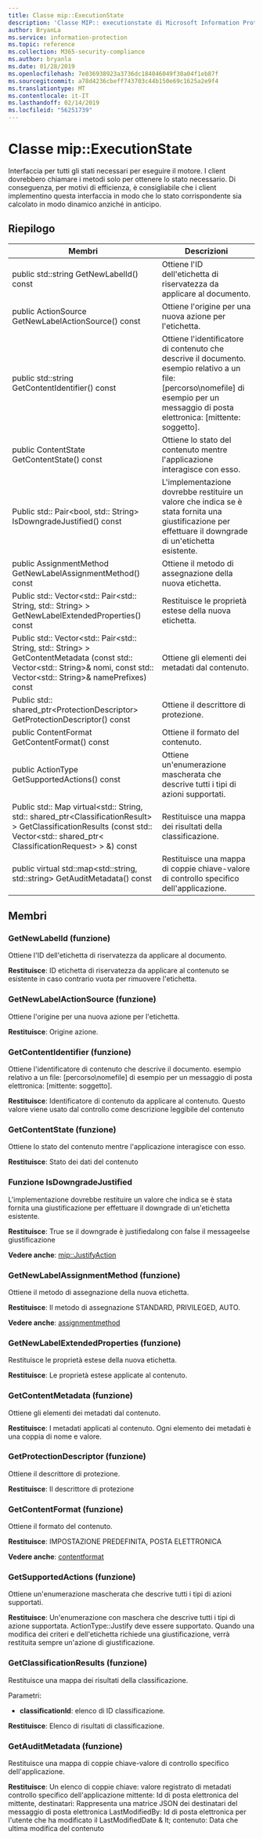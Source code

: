 ```yaml
---
title: Classe mip::ExecutionState
description: 'Classe MIP:: executionstate di Microsoft Information Protection (MIP) SDK vengono documentate.'
author: BryanLa
ms.service: information-protection
ms.topic: reference
ms.collection: M365-security-compliance
ms.author: bryanla
ms.date: 01/28/2019
ms.openlocfilehash: 7e036938923a3736dc184046049f30a04f1eb87f
ms.sourcegitcommit: a78d4236cbeff743703c44b150e69c1625a2e9f4
ms.translationtype: MT
ms.contentlocale: it-IT
ms.lasthandoff: 02/14/2019
ms.locfileid: "56251739"
---
```

# <a name="class-mipexecutionstate"></a>Classe mip::ExecutionState 
Interfaccia per tutti gli stati necessari per eseguire il motore.
I client dovrebbero chiamare i metodi solo per ottenere lo stato necessario. Di conseguenza, per motivi di efficienza, è consigliabile che i client implementino questa interfaccia in modo che lo stato corrispondente sia calcolato in modo dinamico anziché in anticipo.
  
## <a name="summary"></a>Riepilogo
 Membri                        | Descrizioni                                
--------------------------------|---------------------------------------------
public std::string GetNewLabelId() const  |  Ottiene l'ID dell'etichetta di riservatezza da applicare al documento.
public ActionSource GetNewLabelActionSource() const  |  Ottiene l'origine per una nuova azione per l'etichetta.
public std::string GetContentIdentifier() const  |  Ottiene l'identificatore di contenuto che descrive il documento. esempio relativo a un file: [percorso\nomefile] di esempio per un messaggio di posta elettronica: [mittente: soggetto].
public ContentState GetContentState() const  |  Ottiene lo stato del contenuto mentre l'applicazione interagisce con esso.
Public std:: Pair\<bool, std:: String\> IsDowngradeJustified() const  |  L'implementazione dovrebbe restituire un valore che indica se è stata fornita una giustificazione per effettuare il downgrade di un'etichetta esistente.
public AssignmentMethod GetNewLabelAssignmentMethod() const  |  Ottiene il metodo di assegnazione della nuova etichetta.
Public std:: Vector\<std:: Pair\<std:: String, std:: String\> \> GetNewLabelExtendedProperties() const  |  Restituisce le proprietà estese della nuova etichetta.
Public std:: Vector\<std:: Pair\<std:: String, std:: String\> \> GetContentMetadata (const std:: Vector\<std:: String\>& nomi, const std:: Vector\<std:: String\>& namePrefixes) const  |  Ottiene gli elementi dei metadati dal contenuto.
Public std:: shared_ptr\<ProtectionDescriptor\> GetProtectionDescriptor() const  |  Ottiene il descrittore di protezione.
public ContentFormat GetContentFormat() const  |  Ottiene il formato del contenuto.
public ActionType GetSupportedActions() const  |  Ottiene un'enumerazione mascherata che descrive tutti i tipi di azioni supportati.
Public std:: Map virtual\<std:: String, std:: shared_ptr\<ClassificationResult\> \> GetClassificationResults (const std:: Vector\<std:: shared_ptr\< ClassificationRequest\> \> &) const  |  Restituisce una mappa dei risultati della classificazione.
public virtual std::map\<std::string, std::string\> GetAuditMetadata() const  |  Restituisce una mappa di coppie chiave-valore di controllo specifico dell'applicazione.
  
## <a name="members"></a>Membri
  
### <a name="getnewlabelid-function"></a>GetNewLabelId (funzione)
Ottiene l'ID dell'etichetta di riservatezza da applicare al documento.

  
**Restituisce**: ID etichetta di riservatezza da applicare al contenuto se esistente in caso contrario vuota per rimuovere l'etichetta.
  
### <a name="getnewlabelactionsource-function"></a>GetNewLabelActionSource (funzione)
Ottiene l'origine per una nuova azione per l'etichetta.

  
**Restituisce**: Origine azione.
  
### <a name="getcontentidentifier-function"></a>GetContentIdentifier (funzione)
Ottiene l'identificatore di contenuto che descrive il documento. esempio relativo a un file: [percorso\nomefile] di esempio per un messaggio di posta elettronica: [mittente: soggetto].

  
**Restituisce**: Identificatore di contenuto da applicare al contenuto.
Questo valore viene usato dal controllo come descrizione leggibile del contenuto
  
### <a name="getcontentstate-function"></a>GetContentState (funzione)
Ottiene lo stato del contenuto mentre l'applicazione interagisce con esso.

  
**Restituisce**: Stato dei dati del contenuto
  
### <a name="isdowngradejustified-function"></a>Funzione IsDowngradeJustified
L'implementazione dovrebbe restituire un valore che indica se è stata fornita una giustificazione per effettuare il downgrade di un'etichetta esistente.

  
**Restituisce**: True se il downgrade è justifiedalong con false il messageelse giustificazione 
  
**Vedere anche**: [mip::JustifyAction](class_mip_justifyaction.md)
  
### <a name="getnewlabelassignmentmethod-function"></a>GetNewLabelAssignmentMethod (funzione)
Ottiene il metodo di assegnazione della nuova etichetta.

  
**Restituisce**: Il metodo di assegnazione STANDARD, PRIVILEGED, AUTO. 
  
**Vedere anche**: [assignmentmethod](mip-enums-and-structs.md#assignmentmethod-enum)
  
### <a name="getnewlabelextendedproperties-function"></a>GetNewLabelExtendedProperties (funzione)
Restituisce le proprietà estese della nuova etichetta.

  
**Restituisce**: Le proprietà estese applicate al contenuto.
  
### <a name="getcontentmetadata-function"></a>GetContentMetadata (funzione)
Ottiene gli elementi dei metadati dal contenuto.

  
**Restituisce**: I metadati applicati al contenuto. Ogni elemento dei metadati è una coppia di nome e valore.
  
### <a name="getprotectiondescriptor-function"></a>GetProtectionDescriptor (funzione)
Ottiene il descrittore di protezione.

  
**Restituisce**: Il descrittore di protezione
  
### <a name="getcontentformat-function"></a>GetContentFormat (funzione)
Ottiene il formato del contenuto.

  
**Restituisce**: IMPOSTAZIONE PREDEFINITA, POSTA ELETTRONICA 
  
**Vedere anche**: [contentformat](mip-enums-and-structs.md#contentformat-enum)
  
### <a name="getsupportedactions-function"></a>GetSupportedActions (funzione)
Ottiene un'enumerazione mascherata che descrive tutti i tipi di azioni supportati.

  
**Restituisce**: Un'enumerazione con maschera che descrive tutti i tipi di azione supportata.
ActionType::Justify deve essere supportato. Quando una modifica dei criteri e dell'etichetta richiede una giustificazione, verrà restituita sempre un'azione di giustificazione.
  
### <a name="getclassificationresults-function"></a>GetClassificationResults (funzione)
Restituisce una mappa dei risultati della classificazione.

Parametri:  
* **classificationId**: elenco di ID classificazione. 



  
**Restituisce**: Elenco di risultati di classificazione.
  
### <a name="getauditmetadata-function"></a>GetAuditMetadata (funzione)
Restituisce una mappa di coppie chiave-valore di controllo specifico dell'applicazione.

  
**Restituisce**: Un elenco di coppie chiave: valore registrato di metadati controllo specifico dell'applicazione mittente: Id di posta elettronica del mittente, destinatari: Rappresenta una matrice JSON dei destinatari del messaggio di posta elettronica LastModifiedBy: Id di posta elettronica per l'utente che ha modificato il LastModifiedDate & lt; contenuto: Data che ultima modifica del contenuto
